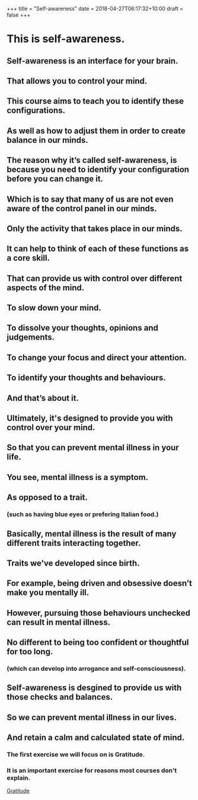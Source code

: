 +++
title = "Self-awareness"
date = 2018-04-27T06:17:32+10:00
draft = false
+++

<div class="module">
  <div class="section">
    <h1>This is self-awareness.</h1>
    <div class="panel" id="selfAwarenessPanel"></div>
  </div>
  
  <div class="section">
    <h2>Self-awareness is an interface for your brain.</h2>
    <!-- <div class="graph" id="selfAwarenessGraph"></div>
    <div class="panel" id="selfAwarenessGraphPanel"></div> -->
  </div>

  <div class="section">
    <h2>That allows you to control your mind.</h2>
    <div class="graph" id="selectiveClarityBrainSlower"></div>
  </div>

  <div class="section">
    <h2>This course aims to teach you to identify these configurations.</h2>
  </div>

  <div class="section">
    <h2>As well as how to adjust them in order to create balance in our minds.</h2>
  </div>

  <div class="section">
    <h2>The reason why it’s called self-awareness, is because you need to identify your configuration before you can change it.</h2>
  </div>

  <div class="section">
    <h2>Which is to say that many of us are not even aware of the control panel in our minds.</h2>
    <div class="graph" id="TOJBrain"></div>
  </div>

  <div class="section">
    <h2>Only the activity that takes place in our minds.</h2>
  </div>

  <div class="section">
    <h2>It can help to think of each of these functions as a core skill.</h2>
  </div>
  
  <div class="section">
    <h2>That can provide us with control over different aspects of the mind.</h2>
  </div>
  
  <div class="section">
    <h2>To slow down your mind.</h2>
    <div class="graph" id="normalBrainSlower"></div>
    <div></div>
  </div>
  
  <div class="section">
    <h2>To dissolve your <span class="thoughtColor">thoughts</span>, <span class="opinionColor">opinions</span> and <span class="judgementColor">judgements</span>.</h2>
    <div class="graph" id="emptySectionBrain"></div>    
  </div>
  
  <div class="section">
    <h2>To change your focus and direct your attention.</h2>
    <div class="graph" id="selectiveClarityBrain"></div>    
  </div>

  <div class="section">
    <h2>To identify your thoughts and behaviours.</h2>
    <div class="graph" id="selectiveClaritySlowerBrain"></div>    
  </div>

  <div class="section">
    <h2>And that’s about it.</h2>
  </div>

  <div class="section">
    <h2>Ultimately, it's designed to provide you with control over your mind.</h2>
    <div class="graph" id="selectiveClaritySlowerBrainTwo"></div>    
  </div>

  <div class="section">
    <h2>So that you can prevent mental illness in your life.</h2>  
    <div class="graph" id="mentalIllnessBrain"></div>    
  </div>

  <div class="section">
    <h2>You see, mental illness is a symptom.</h3>
  </div>

  <div class="section">
    <h2>As opposed to a trait.</h2>
    <h3>(such as having blue eyes or prefering Italian food.)</h3>
  </div>

  <div class="section">
    <h2>Basically, mental illness is the result of many different traits interacting together.</h2>
  </div>

  <div class="section">
    <h2>Traits we've developed since birth.</h2>
  </div>

  <div class="section">
    <h2>For example, being driven and obsessive doesn’t make you mentally ill.</h2>
  </div>

  <div class="section">
    <h2>However, pursuing those behaviours unchecked can result in mental illness.</h2>
  </div>

  <div class="section">
    <h2>No different to being too confident or thoughtful for too long.</h2>
    <h3>(which can develop into arrogance and self-consciousness).</h3>
  </div>

  <div class="section">
    <h2>Self-awareness is desgined to provide us with those checks and balances.</h2>
  </div>

  <div class="section">
    <h2>So we can prevent mental illness in our lives.</h2>
  </div>

  <div class="section">
    <h2>And retain a calm and calculated state of mind.</h2>
  </div>


  <div class="section">
    <h3>The first exercise we will focus on is Gratitude.</h3>
    <h3>It is an important exercise for reasons most courses don't explain.</h3>
    <a href="/modules/gratitude">Gratitude</a>
  </div>  
 </div>

<script src="/assets/selfAwareness.js"></script>
<script src="/assets/styles.js"></script>
